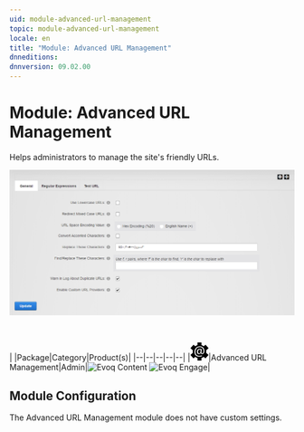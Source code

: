 ```yaml
---
uid: module-advanced-url-management
topic: module-advanced-url-management
locale: en
title: "Module: Advanced URL Management"
dnneditions: 
dnnversion: 09.02.00
---
```


# Module: Advanced URL Management

Helps administrators to manage the site's friendly URLs.

  

![Advanced URL Management module](/images/scr-module-AdvURLMgmt.png)

  

 

|  |Package|Category|Product(s)|
|--|--|--|--|--|
|![icon](/images/ico-module-advurlmgmt.png)|Advanced URL Management|Admin|![Evoq Content](/images/ico-evoq-content.png) ![Evoq Engage](/images/ico-evoq-engage.png)|

## Module Configuration

The Advanced URL Management module does not have custom settings.